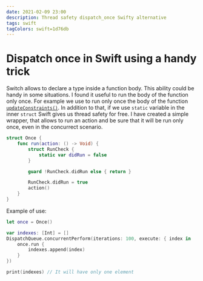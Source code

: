 ```yaml
---
date: 2021-02-09 23:00
description: Thread safety dispatch_once Swifty alternative
tags: swift
tagColors: swift=1d76db
---
```

# Dispatch once in Swift using a handy trick

Switch allows to declare a type inside a function body.
This ability could be handy in some situations. I found it useful to run the body of the function only once.
For example we use to run only once the body of the function [`updateConstraints()`](https://developer.apple.com/documentation/uikit/uiview/1622512-updateconstraints).
In addition to that, if we use `static` variable in the inner `struct` Swift gives us thread safety for free.
I have created a simple wrapper, that allows to run an action and be sure that it will be run only once, even in the concurrect scenario.

```swift
struct Once {
    func run(action: () -> Void) {
        struct RunCheck {
            static var didRun = false
        }

        guard !RunCheck.didRun else { return }

        RunCheck.didRun = true
        action()
    }
}
```

Example of use:

```swift
let once = Once()

var indexes: [Int] = []
DispatchQueue.concurrentPerform(iterations: 100, execute: { index in
    once.run {
        indexes.append(index)
    }
})

print(indexes) // It will have only one element
```